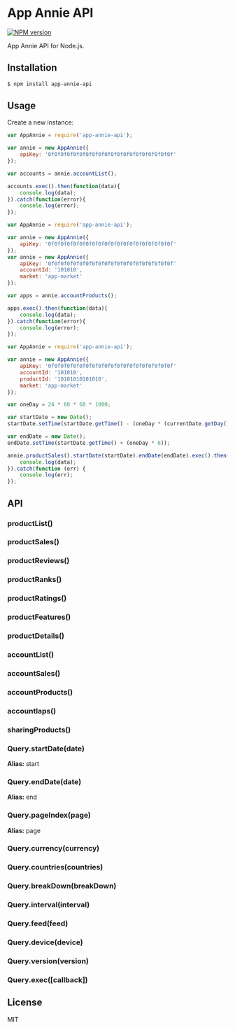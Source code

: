 # App Annie API

[![NPM version](https://badge.fury.io/js/app-annie-api.svg)](http://badge.fury.io/js/app-annie-api)

App Annie API for Node.js.

## Installation

``` bash
$ npm install app-annie-api 
```

## Usage

Create a new instance:

``` js
var AppAnnie = require('app-annie-api');

var annie = new AppAnnie({
    apiKey: '0f0f0f0f0f0f0f0f0f0f0f0f0f0f0f0f0f0f0f0f'
});

var accounts = annie.accountList();

accounts.exec().then(function(data){
    console.log(data);
}).catch(function(error){
    console.log(error);
});
```

``` js
var AppAnnie = require('app-annie-api');

var annie = new AppAnnie({
    apiKey: '0f0f0f0f0f0f0f0f0f0f0f0f0f0f0f0f0f0f0f0f'
});
var annie = new AppAnnie({
    apiKey: '0f0f0f0f0f0f0f0f0f0f0f0f0f0f0f0f0f0f0f0f'
    accountId: '101010',
    market: 'app-market'
});

var apps = annie.accountProducts();

apps.exec().then(function(data){
    console.log(data);
}).catch(function(error){
    console.log(error);
});
```

``` js
var AppAnnie = require('app-annie-api');

var annie = new AppAnnie({
    apiKey: '0f0f0f0f0f0f0f0f0f0f0f0f0f0f0f0f0f0f0f0f'
    accountId: '101010',
	productId: '10101010101010',
    market: 'app-market'
});

var oneDay = 24 * 60 * 60 * 1000;

var startDate = new Date();
startDate.setTime(startDate.getTime() - (oneDay * (currentDate.getDay() + 6)));

var endDate = new Date();
endDate.setTime(startDate.getTime() + (oneDay * 6));

annie.productSales().startDate(startDate).endDate(endDate).exec().then(function (data) {
    console.log(data);
}).catch(function (err) {
	console.log(err);
});
```


## API

### productList()

### productSales()

### productReviews()

### productRanks()

### productRatings()

### productFeatures()

### productDetails()

### accountList()

### accountSales()

### accountProducts()

### accountIaps()

### sharingProducts()

### Query.startDate(date)

**Alias:** start

### Query.endDate(date)

**Alias:** end

### Query.pageIndex(page)

**Alias:** page

### Query.currency(currency)

### Query.countries(countries)

### Query.breakDown(breakDown)

### Query.interval(interval)

### Query.feed(feed)

### Query.device(device)

### Query.version(version)

### Query.exec([callback])

## License

MIT